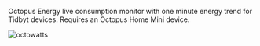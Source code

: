 Octopus Energy live consumption monitor with one minute energy trend for Tidbyt devices.
Requires an Octopus Home Mini device.

![octowatts](https://github.com/user-attachments/assets/95b1452e-712a-4ff8-814f-70ce6b075ab0)

